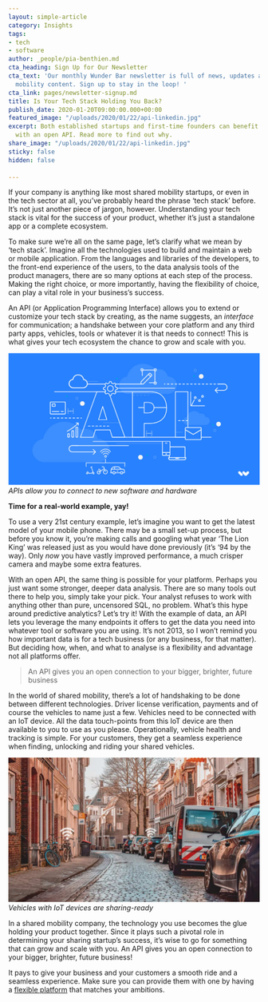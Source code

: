 ```yaml
---
layout: simple-article
category: Insights
tags:
- tech
- software
author: _people/pia-benthien.md
cta_heading: Sign Up for Our Newsletter
cta_text: 'Our monthly Wunder Bar newsletter is full of news, updates and exciting
  mobility content. Sign up to stay in the loop! '
cta_link: pages/newsletter-signup.md
title: Is Your Tech Stack Holding You Back?
publish_date: 2020-01-20T09:00:00.000+00:00
featured_image: "/uploads/2020/01/22/api-linkedin.jpg"
excerpt: Both established startups and first-time founders can benefit from a platform
  with an open API. Read more to find out why.
share_image: "/uploads/2020/01/22/api-linkedin.jpg"
sticky: false
hidden: false

---
```

If your company is anything like most shared mobility startups, or even in the tech sector at all, you’ve probably heard the phrase ‘tech stack’ before. It’s not just another piece of jargon, however. Understanding your tech stack is vital for the success of your product, whether it’s just a standalone app or a complete ecosystem.

To make sure we’re all on the same page, let’s clarify what we mean by ‘tech stack’. Imagine all the technologies used to build and maintain a web or mobile application. From the languages and libraries of the developers, to the front-end experience of the users, to the data analysis tools of the product managers, there are so many options at each step of the process. Making the right choice, or more importantly, having the flexibility of choice, can play a vital role in your business’s success.

An API (or Application Programming Interface) allows you to extend or customize your tech stack by creating, as the name suggests, an _interface_ for communication; a handshake between your core platform and any third party apps, vehicles, tools or whatever it is that needs to connect! This is what gives your tech ecosystem the chance to grow and scale with you.

![](/uploads/2020/01/22/api-linkedin.jpg)  
_APIs allow you to connect to new software and hardware_

**Time for a real-world example, yay!**

To use a very 21st century example, let’s imagine you want to get the latest model of your mobile phone. There may be a small set-up process, but before you know it, you’re making calls and googling what year ‘The Lion King’ was released just as you would have done previously (it’s ‘94 by the way). Only _now_ you have vastly improved performance, a much crisper camera and maybe some extra features.

With an open API, the same thing is possible for your platform. Perhaps you just want some stronger, deeper data analysis. There are so many tools out there to help you, simply take your pick. Your analyst refuses to work with anything other than pure, uncensored SQL, no problem. What’s this hype around predictive analytics? Let’s try it! With the example of data, an API lets you leverage the many endpoints it offers to get the data you need into whatever tool or software you are using. It’s not 2013, so I won’t remind you how important data is for a tech business (or any business, for that matter). But deciding how, when, and what to analyse is a flexibility and advantage not all platforms offer.

> An API gives you an open connection to your bigger, brighter, future business

In the world of shared mobility, there’s a lot of handshaking to be done between different technologies. Driver license verification, payments and of course the vehicles to name just a few. Vehicles need to be connected with an IoT device. All the data touch-points from this IoT device are then available to you to use as you please. Operationally, vehicle health and tracking is simple. For your customers, they get a seamless experience when finding, unlocking and riding your shared vehicles.

![Bikes and cars parked with wifi symbols](/uploads/2020/01/23/iot-vehicles.jpg)  
_Vehicles with IoT devices are sharing-ready_

In a shared mobility company, the technology you use becomes the glue holding your product together. Since it plays such a pivotal role in determining your sharing startup’s success, it’s wise to go for something that can grow and scale with you. An API gives you an open connection to your bigger, brighter, future business!

It pays to give your business and your customers a smooth ride and a seamless experience. Make sure you can provide them with one by having a [flexible platform](https://www.wundermobility.com/fleet "Wunder Fleet - Technology for car, bike and scooter sharing") that matches your ambitions.
